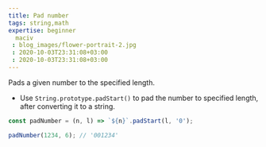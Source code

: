 ```yaml
---
title: Pad number
tags: string,math
expertise: beginner
  maciv
 : blog_images/flower-portrait-2.jpg
 : 2020-10-03T23:31:08+03:00
 : 2020-10-03T23:31:08+03:00
---
```


Pads a given number to the specified length.

- Use `String.prototype.padStart()` to pad the number to specified length, after converting it to a string.

```js
const padNumber = (n, l) => `${n}`.padStart(l, '0');
```

```js
padNumber(1234, 6); // '001234'
```
